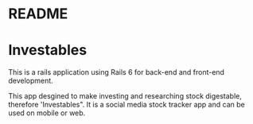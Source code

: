 # README



# Investables

This is a rails application using Rails 6 for back-end and front-end development. 

This app desgined to make investing and researching stock digestable, therefore 'Investables". It is a social media stock tracker app and can be used on mobile or web. 

